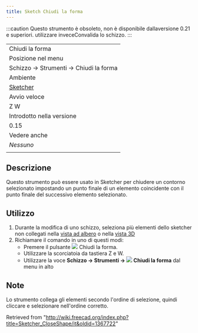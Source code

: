 ```yaml
---
title: Sketch Chiudi la forma
---
```

:::caution
Questo strumento è obsoleto, non è disponibile dallaversione 0.21 e superiori. utilizzare inveceConvalida lo schizzo.
:::

|  |
| --- |
| Chiudi la forma |
| Posizione nel menu |
| Schizzo → Strumenti → Chiudi la forma |
| Ambiente |
| [Sketcher](/Sketcher_Workbench/it "Sketcher Workbench/it") |
| Avvio veloce |
| Z W |
| Introdotto nella versione |
| 0.15 |
| Vedere anche |
| *Nessuno* |
|  |

## Descrizione

Questo strumento può essere usato in Sketcher per chiudere un contorno selezionato impostando un punto finale di un elemento coincidente con il punto finale del successivo elemento selezionato.

## Utilizzo

1. Durante la modifica di uno schizzo, seleziona più elementi dello sketcher non collegati nella [vista ad albero](/Tree_view/it "Tree view/it") o nella [vista 3D](/3D_view/it "3D view/it")
2. Richiamare il comando in uno di questi modi:
   * Premere il pulsante ![](/images/Sketcher_CloseShape.svg) Chiudi la forma.
   * Utilizzare la scorciatoia da tastiera Z e W.
   * Utilizzare la voce **Schizzo → Strumenti → ![](/images/Sketcher_CloseShape.svg) Chiudi la forma** dal menu in alto

## Note

Lo strumento collega gli elementi secondo l'ordine di selezione, quindi cliccare e selezionare nell'ordine corretto.

Retrieved from "<http://wiki.freecad.org/index.php?title=Sketcher_CloseShape/it&oldid=1367722>"